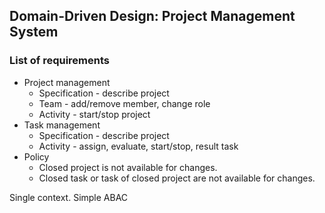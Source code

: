 ## Domain-Driven Design: Project Management System

### List of requirements

- Project management
    - Specification - describe project
    - Team - add/remove member, change role
    - Activity - start/stop project
- Task management
    - Specification - describe project
    - Activity - assign, evaluate, start/stop, result task
- Policy
    - Closed project is not available for changes. 
    - Closed task or task of closed project are not available for changes.

Single context. Simple ABAC